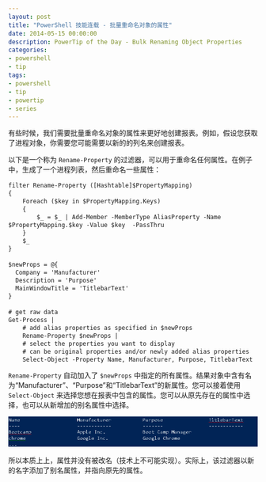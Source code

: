 ```yaml
---
layout: post
title: "PowerShell 技能连载 - 批量重命名对象的属性"
date: 2014-05-15 00:00:00
description: PowerTip of the Day - Bulk Renaming Object Properties
categories:
- powershell
- tip
tags:
- powershell
- tip
- powertip
- series
---
```

有些时候，我们需要批量重命名对象的属性来更好地创建报表。例如，假设您获取了进程对象，你需要您可能需要以新的的列名来创建报表。

以下是一个称为 `Rename-Property` 的过滤器，可以用于重命名任何属性。在例子中，生成了一个进程列表，然后重命名一些属性：

    filter Rename-Property ([Hashtable]$PropertyMapping)
    {
        Foreach ($key in $PropertyMapping.Keys)
        {
            $_ = $_ | Add-Member -MemberType AliasProperty -Name $PropertyMapping.$key -Value $key  -PassThru
        }
        $_
    }

    $newProps = @{
      Company = 'Manufacturer'
      Description = 'Purpose'
      MainWindowTitle = 'TitlebarText'
    }

    # get raw data
    Get-Process |
        # add alias properties as specified in $newProps
        Rename-Property $newProps |
        # select the properties you want to display
        # can be original properties and/or newly added alias properties
        Select-Object -Property Name, Manufacturer, Purpose, TitlebarText

`Rename-Property` 自动加入了 `$newProps` 中指定的所有属性。结果对象中含有名为“Manufacturer”、“Purpose”和“TitlebarText”的新属性。您可以接着使用 `Select-Object` 来选择您想在报表中包含的属性。您可以从原先存在的属性中选择，也可以从新增加的别名属性中选择。

![](/img/2014-05-15-bulk-renaming-object-properties-001.png)

所以本质上上，属性并没有被改名（技术上不可能实现）。实际上，该过滤器以新的名字添加了别名属性，并指向原先的属性。

<!--本文国际来源：[Bulk Renaming Object Properties](http://community.idera.com/powershell/powertips/b/tips/posts/bulk-renaming-object-properties)-->
